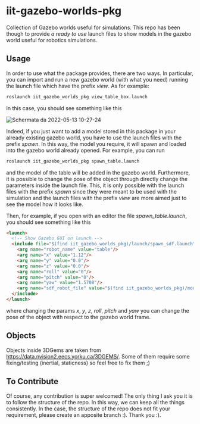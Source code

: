 # iit-gazebo-worlds-pkg
Collection of Gazebo worlds useful for simulations. This repo has been though to provide _a ready to use_ launch files to show models in the gazebo world useful for robotics simulations. 

## Usage
In order to use what the package provides, there are two ways. In particular, you can import and run a new gazebo world (with what you need) running the launch file which have the prefix _view_. As for example:

```bash
roslaunch iit_gazebo_worlds_pkg view_table_box.launch
```

In this case, you should see something like this

![Schermata da 2022-05-13 10-27-24](https://user-images.githubusercontent.com/15608027/168243428-b6c25a0e-12da-4477-82de-eb83c37c490e.png)

Indeed, if you just want to add a model stored in this package in your already existing gazebo world, you have to use the launch files with the prefix _spawn_. In this way, the model you require, it will spawn and loaded into the gazebo world already opened. For example, you can run 

```bash
roslaunch iit_gazebo_worlds_pkg spawn_table.launch
```

and the model of the table will be added in the gazebo world.
Furthermore, it is possible to change the pose of the object through directly change the parameters inside the launch file. This, it is only possible with the launch files with the prefix _spawn_ since they were meant to be used with the simulation and the launch files with the prefix _view_ are more aimed just to see the model how it looks like. 

Then, for example, if you open with an editor the file _spawn_table.launch_, you should see something like this

```html
<launch>
  <!-- Show Gazebo GUI on launch -->
  <include file="$(find iit_gazebo_worlds_pkg)/launch/spawn_sdf.launch">
    <arg name="robot_name" value="table"/>
    <arg name="x" value="1.12"/>
    <arg name="y" value="0.0"/>
    <arg name="z" value="0.0"/>
    <arg name="roll" value="0"/>
    <arg name="pitch" value="0"/>
    <arg name="yaw" value="1.5708"/>
    <arg name="sdf_robot_file" value="$(find iit_gazebo_worlds_pkg)/models/table/model.sdf"/>
  </include>
</launch>
```

where changing the params _x_, _y_, _z_, _roll_, _pitch_ and _yaw_ you can change the pose of the object with respect to the gazebo world frame.

## Objects
Objects inside 3DGems are taken from https://data.nvision2.eecs.yorku.ca/3DGEMS/. Some of them require some fixing/testing (inertial, staticness) so feel free to fix them ;)

## To Contribute

Of course, any contribution is super welcomed! The only thing I ask you it is to follow the structure of the repo. 
In this way, we can keep all the things consistently. In the case, the structure of the repo does not fit your requirement, please create an apposite branch :). Thank you :).

